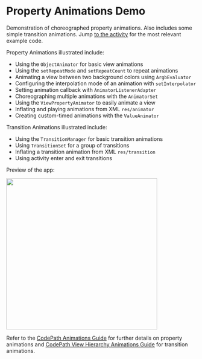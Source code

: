 # Property Animations Demo

Demonstration of choreographed property animations. Also includes some simple transition animations. Jump [to the activity](https://github.com/codepath/property-animations-demo/blob/master/app/src/main/java/com/codepath/skylinepropertyanimationdemo/SkylinePropertyAnimationActivity.java) for the most relevant example code. 

Property Animations illustrated include:

 * Using the `ObjectAnimator` for basic view animations
 * Using the `setRepeatMode` and `setRepeatCount` to repeat animations
 * Animating a view between two background colors using `ArgbEvaluator`
 * Configuring the interpolation mode of an animation with `setInterpolator`
 * Setting animation callback with `AnimatorListenerAdapter`
 * Choreographing multiple animations with the `AnimatorSet`
 * Using the `ViewPropertyAnimator` to easily animate a view
 * Inflating and playing animations from XML `res/animator`
 * Creating custom-timed animations with the `ValueAnimator`

Transition Animations illustrated include:

* Using the `TransitionManager` for basic transition animations
* Using `TransitionSet` for a group of transitions
* Inflating a transition animation from XML `res/transition`
* Using activity enter and exit transitions

Preview of the app:

<img src="http://i.imgur.com/HwrKrII.gif" width="400" />

Refer to the [CodePath Animations Guide](http://guides.codepath.com/android/Animations) for further details on property animations and [CodePath View Hierarchy Animations Guide](https://guides.codepath.com/android/View-Hierarchy-Animations) for transition animations. 
